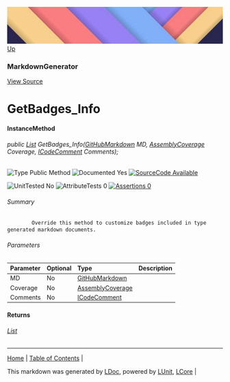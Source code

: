 ![](../Content/LDoc-banner-small.png "")
[Up](MarkdownGenerator.md)
### MarkdownGenerator
[View Source](../Markdown/MarkdownGenerator.cs)
# GetBadges_Info
#### InstanceMethod
###### public [List<String>](https://www.google.com/#q=C%23+System.Collections.Generic.List<String>) GetBadges_Info([GitHubMarkdown](GitHubMarkdown.md) MD, [AssemblyCoverage](https://www.google.com/#q=C%23+LCore.LUnit.AssemblyCoverage) Coverage, [ICodeComment](https://www.google.com/#q=C%23+LCore.Interfaces.ICodeComment) Comments);

![Type Public Method](http://b.repl.ca/v1/Type-Public%20Method-lightgrey.png "") ![Documented Yes](http://b.repl.ca/v1/Documented-Yes-brightgreen.png "") [![SourceCode Available](http://b.repl.ca/v1/SourceCode-Available-brightgreen.png "")](../Markdown/MarkdownGenerator.cs#L348)

![UnitTested No](http://b.repl.ca/v1/UnitTested-No-lightgrey.png "") ![AttributeTests 0](http://b.repl.ca/v1/AttributeTests-0-lightgrey.png "") [![Assertions 0](http://b.repl.ca/v1/Assertions-0-brightgreen.png "")](../Markdown/MarkdownGenerator.cs)
###### Summary

            Override this method to customize badges included in type generated markdown documents.
            
###### Parameters

Parameter | Optional | Type | Description
:---  | :---  | :---  | :--- 
MD | No | [GitHubMarkdown](GitHubMarkdown.md) | 
Coverage | No | [AssemblyCoverage](https://www.google.com/#q=C%23+LCore.LUnit.AssemblyCoverage) | 
Comments | No | [ICodeComment](https://www.google.com/#q=C%23+LCore.Interfaces.ICodeComment) | 

#### Returns
###### [List<String>](https://www.google.com/#q=C%23+System.Collections.Generic.List<String>)
---

[Home](../../README.md) | [Table of Contents](../../TableOfContents.md) | 


This markdown was generated by [LDoc](https://github.com/CodeSingularity/LDoc), powered by [LUnit](https://github.com/CodeSingularity/LUnit), [LCore](https://github.com/CodeSingularity/LCore) | 


